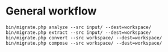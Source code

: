 # General workflow

    bin/migrate.php analyze --src input/ --dest=workspace/
    bin/migrate.php extract --src input/ --dest=workspace/
    bin/migrate.php convert --src workspace/ --dest=workspace/
    bin/migrate.php compose --src workspace/ --dest=workspace/
